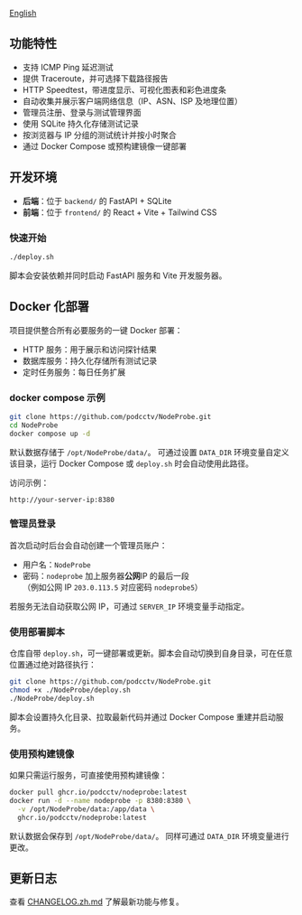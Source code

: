 [English](README.md)

## 功能特性

- 支持 ICMP Ping 延迟测试
- 提供 Traceroute，并可选择下载路径报告
- HTTP Speedtest，带进度显示、可视化图表和彩色进度条
- 自动收集并展示客户端网络信息（IP、ASN、ISP 及地理位置）
- 管理员注册、登录与测试管理界面
- 使用 SQLite 持久化存储测试记录
- 按浏览器与 IP 分组的测试统计并按小时聚合
- 通过 Docker Compose 或预构建镜像一键部署

## 开发环境

- **后端**：位于 `backend/` 的 FastAPI + SQLite
- **前端**：位于 `frontend/` 的 React + Vite + Tailwind CSS

### 快速开始

```bash
./deploy.sh
```

脚本会安装依赖并同时启动 FastAPI 服务和 Vite 开发服务器。

## Docker 化部署

项目提供整合所有必要服务的一键 Docker 部署：

- HTTP 服务：用于展示和访问探针结果
- 数据库服务：持久化存储所有测试记录
- 定时任务服务：每日任务扩展

### docker compose 示例

```bash
git clone https://github.com/podcctv/NodeProbe.git
cd NodeProbe
docker compose up -d
```

默认数据存储于 `/opt/NodeProbe/data/`。
可通过设置 `DATA_DIR` 环境变量自定义该目录，运行 Docker Compose 或
`deploy.sh` 时会自动使用此路径。

访问示例：

```
http://your-server-ip:8380
```

### 管理员登录

首次启动时后台会自动创建一个管理员账户：

- 用户名：`NodeProbe`
- 密码：`nodeprobe` 加上服务器**公网**IP 的最后一段  
  （例如公网 IP `203.0.113.5` 对应密码 `nodeprobe5`）

若服务无法自动获取公网 IP，可通过 `SERVER_IP` 环境变量手动指定。

### 使用部署脚本

仓库自带 `deploy.sh`，可一键部署或更新。脚本会自动切换到自身目录，可在任意位置通过绝对路径执行：

```bash
git clone https://github.com/podcctv/NodeProbe.git
chmod +x ./NodeProbe/deploy.sh
./NodeProbe/deploy.sh
```

脚本会设置持久化目录、拉取最新代码并通过 Docker Compose 重建并启动服务。

### 使用预构建镜像

如果只需运行服务，可直接使用预构建镜像：

```bash
docker pull ghcr.io/podcctv/nodeprobe:latest
docker run -d --name nodeprobe -p 8380:8380 \
  -v /opt/NodeProbe/data:/app/data \
  ghcr.io/podcctv/nodeprobe:latest
```

默认数据会保存到 `/opt/NodeProbe/data/`。
同样可通过 `DATA_DIR` 环境变量进行更改。

## 更新日志

查看 [CHANGELOG.zh.md](CHANGELOG.zh.md) 了解最新功能与修复。

